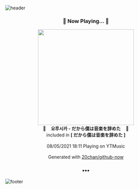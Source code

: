 ![header](https://capsule-render.vercel.app/api?type=wave&height=170&section=header&text=Hi.%20I'm%20SHIFT&fontColor=090707&fontAlignX=45&fontAlignY=65&fontSize=100)

<h3 align="center">🎵 Now Playing... 🎵</h3>
<p align="center">
  <a href="https://music.youtube.com/watch?v=64ftDYJXcTo">
    <img width="300" src="https://lh3.googleusercontent.com/E9mNJmhQEosrQEzXm9V7EAnqTVVtyzWm0Ob_OHezNF3RLelHJBuDXU9LA0E3l_KiaT_YumFTOCx0zDI">
  </a>
  <br>
  🎵&nbsp&nbsp&nbsp <b>요루시카 - だから僕は音楽を辞めた</b> &nbsp&nbsp&nbsp🎵
  <br>
  included in <b>[ だから僕は音楽を辞めた ]</b>
  
  <br />
  <br />
  08/05/2021 18:11 Playing on YTMusic
  <br />
  <br />
  Generated with <a href="https://github.com/20chan/github-now">20chan/github-now</a>
</p>

<h3 align="center">•••</h3>

![footer](https://capsule-render.vercel.app/api?type=wave&height=150&section=footer)
